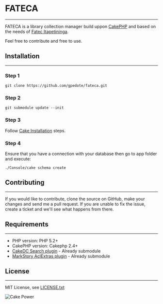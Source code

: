 # FATECA
------------------------------------------

FATECA is a library collection manager build uppon [CakePHP](http://www.cakephp.org) and based on the needs of [Fatec Itapetininga](http://fatecitapetininga.edu.br).

Feel free to contribute and free to use.

## Installation
------------------------------------------

### Step 1 ###
	git clone https://github.com/gpedote/fateca.git

### Step 2 ###
	git submodule update --init

### Step 3 ###
Follow [Cake Installation](http://book.cakephp.org/2.0/en/installation.html) steps.

### Step 4 ###
Ensure that you have a connection with your database then go to app folder and execute:

	./Console/cake schema create

## Contributing
------------------------------------------

If you would like to contribute, clone the source on GitHub, make your changes and send me a pull request.
If you are unable to fix the issue, create a ticket and we'll see what happens from there.


## Requirements
------------------------------------------

* PHP version: PHP 5.2+
* CakePHP version: Cakephp 2.4+
* [CakeDC Search plugin](http://github.com/CakeDC/search) - Already submodule
* [MarkStory AclExtras plugin](https://github.com/markstory/acl_extras) - Already submodule

## License
------------------------------------------

MIT License, see [LICENSE.txt](LICENSE.txt)

![Cake Power](https://raw.github.com/cakephp/cakephp/master/lib/Cake/Console/Templates/skel/webroot/img/cake.power.gif)
